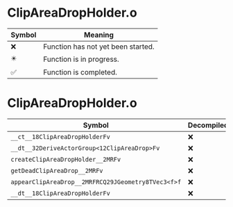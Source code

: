 # ClipAreaDropHolder.o
| Symbol | Meaning 
| ------------- | ------------- 
| :x: | Function has not yet been started. 
| :eight_pointed_black_star: | Function is in progress. 
| :white_check_mark: | Function is completed. 


# ClipAreaDropHolder.o
| Symbol | Decompiled? |
| ------------- | ------------- |
| `__ct__18ClipAreaDropHolderFv` | :x: |
| `__dt__32DeriveActorGroup<12ClipAreaDrop>Fv` | :x: |
| `createClipAreaDropHolder__2MRFv` | :x: |
| `getDeadClipAreaDrop__2MRFv` | :x: |
| `appearClipAreaDrop__2MRFRCQ29JGeometry8TVec3<f>f` | :x: |
| `__dt__18ClipAreaDropHolderFv` | :x: |
